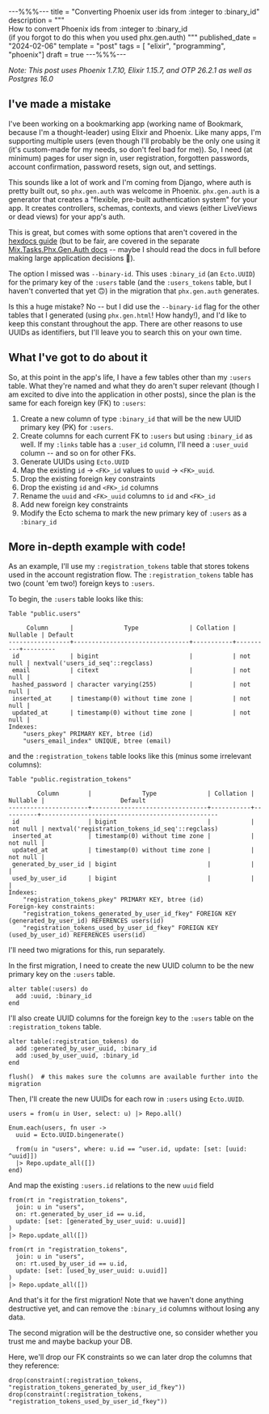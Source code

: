 ---%%%---
title = "Converting Phoenix user ids from :integer to :binary_id"
description = """\
  How to convert Phoenix ids from :integer to :binary_id \
  (if you forgot to do this when you used phx.gen.auth)
"""
published_date = "2024-02-06"
template = "post"
tags = [ "elixir", "programming", "phoenix"]
draft = true
---%%%---

_Note: This post uses Phoenix 1.7.10, Elixir 1.15.7, and OTP 26.2.1 as well as Postgres 16.0_

## I've made a mistake

I've been working on a bookmarking app (working name of Bookmark, because I'm a thought-leader)
using Elixir and Phoenix.
Like many apps, I'm supporting multiple users
(even though I'll probably be the only one using it (it's custom-made for my needs, so don't feel bad for me)).
So, I need (at minimum) pages for user sign in, user registration, forgotten passwords, account confirmation,
password resets, sign out, and settings.

This sounds like a lot of work and I'm coming from Django, where auth is pretty built out, so
`phx.gen.auth` was welcome in Phoenix. `phx.gen.auth` is a generator that creates
a "flexible, pre-built authentication system" for your app. It creates controllers, schemas, contexts,
and views (either LiveViews or dead views) for your app's auth.

This is great, but comes with some options that aren't covered in the
[hexdocs guide](https://hexdocs.pm/phoenix/1.7.10/mix_phx_gen_auth.html)
(but to be fair, are covered in the separate [Mix.Tasks.Phx.Gen.Auth docs](https://hexdocs.pm/phoenix/Mix.Tasks.Phx.Gen.Auth.html)
-- maybe I should read the docs in full before making large application decisions 🤷).

The option I missed was `--binary-id`. This uses `:binary_id` (an `Ecto.UUID`)
for the primary key of the `:users` table
(and the `:users_tokens` table, but I haven't converted that yet 🙃)
in the migration that `phx.gen.auth` generates.

Is this a huge mistake? No -- but I did use the `--binary-id` flag for the 
other tables that I generated (using `phx.gen.html`! How handy!),
and I'd like to keep this constant throughout the app.
There are other reasons to use UUIDs as identifiers, but I'll leave you to
search this on your own time.

## What I've got to do about it

So, at this point in the app's life, I have a few tables other than my `:users`
table. What they're named and what they do aren't super relevant (though I am excited to
dive into the application in other posts), since the plan is the same for each foreign key (FK) to `:users`:

1. Create a new column of type `:binary_id` that will be the new UUID primary key (PK) for `:users`.
2. Create columns for each current FK to `:users` but using `:binary_id` as well.
If my `:links` table has a `:user_id` column, I'll need a `:user_uuid` column -- and so on for other FKs.
3. Generate UUIDs using `Ecto.UUID`
4. Map the existing `id` -> `<FK>_id` values to `uuid` -> `<FK>_uuid`.
5. Drop the existing foreign key constraints
6. Drop the existing `id` and `<FK>_id` columns
7. Rename the `uuid` and `<FK>_uuid` columns to `id` and `<FK>_id`
8. Add new foreign key constraints
9. Modify the Ecto schema to mark the new primary key of `:users` as a `:binary_id`


## More in-depth example with code!

As an example, I'll use my `:registration_tokens` table that stores tokens used in the
account registration flow. The `:registration_tokens` table has two (count 'em two!) foreign keys to `:users`.

To begin, the `:users` table looks like this:

```
Table "public.users"
 
     Column      |              Type              | Collation | Nullable | Default
-----------------+--------------------------------+-----------+----------+---------
 id              | bigint                         |           | not null | nextval('users_id_seq'::regclass)
 email           | citext                         |           | not null |
 hashed_password | character varying(255)         |           | not null |
 inserted_at     | timestamp(0) without time zone |           | not null |
 updated_at      | timestamp(0) without time zone |           | not null |
Indexes:
    "users_pkey" PRIMARY KEY, btree (id)
    "users_email_index" UNIQUE, btree (email)
```

and the `:registration_tokens` table looks like this (minus some irrelevant columns):

```
Table "public.registration_tokens"

        Column        |              Type              | Collation | Nullable |                     Default
----------------------+--------------------------------+-----------+----------+-------------------------------------------------
 id                   | bigint                         |           | not null | nextval('registration_tokens_id_seq'::regclass)
 inserted_at          | timestamp(0) without time zone |           | not null |
 updated_at           | timestamp(0) without time zone |           | not null |
 generated_by_user_id | bigint                         |           |          |
 used_by_user_id      | bigint                         |           |          |
Indexes:
    "registration_tokens_pkey" PRIMARY KEY, btree (id)
Foreign-key constraints:
    "registration_tokens_generated_by_user_id_fkey" FOREIGN KEY (generated_by_user_id) REFERENCES users(id)
    "registration_tokens_used_by_user_id_fkey" FOREIGN KEY (used_by_user_id) REFERENCES users(id)
```

I'll need two migrations for this, run separately.

In the first migration, I need to create the new UUID column to be the new primary key on the `:users` table.

```
alter table(:users) do
  add :uuid, :binary_id
end
```

I'll also create UUID columns for the foreign key to the `:users` table on the `:registration_tokens` table.

```
alter table(:registration_tokens) do
  add :generated_by_user_uuid, :binary_id
  add :used_by_user_uuid, :binary_id
end

flush()  # this makes sure the columns are available further into the migration
```

Then, I'll create the new UUIDs for each row in `:users` using `Ecto.UUID`.

```
users = from(u in User, select: u) |> Repo.all()

Enum.each(users, fn user ->
  uuid = Ecto.UUID.bingenerate()

  from(u in "users", where: u.id == ^user.id, update: [set: [uuid: ^uuid]])
  |> Repo.update_all([])
end)
```

And map the existing `:users.id` relations to the new `uuid` field

```
from(rt in "registration_tokens",
  join: u in "users",
  on: rt.generated_by_user_id == u.id,
  update: [set: [generated_by_user_uuid: u.uuid]]
)
|> Repo.update_all([])

from(rt in "registration_tokens",
  join: u in "users",
  on: rt.used_by_user_id == u.id,
  update: [set: [used_by_user_uuid: u.uuid]]
)
|> Repo.update_all([])
```

And that's it for the first migration! Note that we haven't done anything destructive yet,
and can remove the `:binary_id` columns without losing any data.

The second migration will be the destructive one, so consider whether you trust me and maybe backup your DB.

Here, we'll drop our FK constraints so we can later drop the columns that they reference:

```
drop(constraint(:registration_tokens, "registration_tokens_generated_by_user_id_fkey"))
drop(constraint(:registration_tokens, "registration_tokens_used_by_user_id_fkey"))
```


